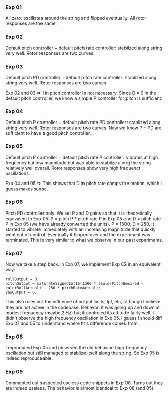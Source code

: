 ### Exp 01
All zero: oscillates around the string and flipped eventually. All rotor responses are the same.

### Exp 02
Default pitch controller + default pitch rate controller: stabilzed along string very well. Rotor responses are two curves.

### Exp 03
Default pitch PD controller + default pitch rate controller: stablized along string very well. Rotor responses are two curves.

Exp 02 and 03 => I in pitch controller is not necessary. Since D = 0 in the default pitch controller, we know a simple P controller for pitch is sufficient.

### Exp 04
Default pitch P controller + default pitch rate PD controller: stablized along string very well. Rotor responses are two curves. Now we know P + PD are sufficient to have a good pitch controller.

### Exp 05
Default pitch P controller + default pitch rate P controller: vibrates at high frequency but low magnitude but was able to stablize along the string relatively well overall. Rotor responses show very high frequenct oscillations.

Exp 04 and 05 => This shows that D in pitch rate damps the motion, which I guess makes sense.

### Exp 06
Pitch PD controller only. We set P and D gains so that it is theoretically equivalent to Exp 05: P = pitch P * pitch rate P in Exp 05 and D = pitch rate P in Exp 05 (we have already converted the units). P = 1500; D = 250.
It started to vibrate immediately with an increasing magnitude that quickly went out of control. Eventually it flipped over and the experiment
was terminated. This is very similar to what we observe in our past experiments.

### Exp 07
Now we take a step back. In Exp 07, we implement Exp 05 in an equivalent way:
```
rollOutput = 0;
pitchOutput = saturateSignedInt16(1500 * (eulerPitchDesired - eulerRollActual) - 250 * pitchRateActual);
yawOutput = 0;
```
This also rules out the influence of output limits, lpf, etc, although I believe they are not active in the codebase. Behavor: it was going up and down at modest frequency (maybe 2 Hz) but it controled its attitude fairly well. I didn't observe the high frequency oscillation in Exp 05. I guess I should diff Exp 07 and 05 to understand where this difference comes from.

### Exp 08
I reproduced Exp 05 and observed the old behavior: high frequency osciliation but still managed to stablize itself along the string. So Exp 05 is indeed reproduceable.

### Exp 09
Commented out suspected useless code snippets in Exp 08. Turns out they are indeed useless. The behavior is almost identical to Exp 08 (and 05).